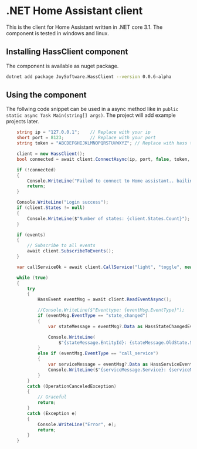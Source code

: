 # .NET Home Assistant client

This is the client for Home Assistant written in .NET core 3.1. The component is tested in windows and linux.

## Installing HassClient component

The component is available as nuget package.

```sh
dotnet add package JoySoftware.HassClient --version 0.0.6-alpha
```

## Using the component

The follwing code snippet can be used in a async method like in `public static async Task Main(string[] args)`. The project will add example projects later.

```cs
    string ip = "127.0.0.1";    // Replace with your ip
    short port = 8123;          // Replace with your port
    string token = "ABCDEFGHIJKLMNOPQRSTUVWXYZ"; // Replace with hass token

    client = new HassClient();
    bool connected = await client.ConnectAsync(ip, port, false, token, true);

    if (!connected)
    {
        Console.WriteLine("Failed to connect to Home assistant.. bailing...");
        return;
    }

    Console.WriteLine("Login success");
    if (client.States != null)
    {
        Console.WriteLine($"Number of states: {client.States.Count}");
    }

    if (events)
    {
        // Subscribe to all events
        await client.SubscribeToEvents();
    }

    var callServiceOk = await client.CallService("light", "toggle", new { entity_id = "light.tomas_rum" });

    while (true)
    {
        try
        {
            HassEvent eventMsg = await client.ReadEventAsync();

            //Console.WriteLine($"Eventtype: {eventMsg.EventType}");
            if (eventMsg.EventType == "state_changed")
            {
                var stateMessage = eventMsg?.Data as HassStateChangedEventData;

                Console.WriteLine(
                    $"{stateMessage.EntityId}: {stateMessage.OldState.State}->{stateMessage.NewState.State}");
            }
            else if (eventMsg.EventType == "call_service")
            {
                var serviceMessage = eventMsg?.Data as HassServiceEventData;
                Console.WriteLine($"{serviceMessage.Service}: {serviceMessage.ServiceData}");
            }
        }
        catch (OperationCanceledException)
        {
            // Graceful
            return;
        }
        catch (Exception e)
        {
            Console.WriteLine("Error", e);
            return;
        }
    }

```

